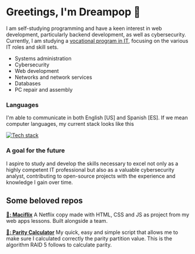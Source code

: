 # Greetings, I'm Dreampop 🌟

I am self-studying programming and have a keen interest in web development, particularly backend development, as well as cybersecurity. Currently, I am studying a <a href="https://todofp.es/que-estudiar/familias-profesionales/informatica-comunicaciones/sistemas-microniformaticos-redes.html" target="_BLANK">
vocational program in IT</a>, focusing on the various IT roles and skill sets.<ul>
  <li>Systems administration</li>
  <li>Cybersecurity</li>
  <li>Web development</li>
  <li>Networks and network services</li>
  <li>Databases</li>
  <li>PC repair and assembly</li>
</ul>

### Languages 
I'm able to communicate in both English [US] and Spanish [ES]. If we mean computer languages, my current stack looks like this 

[![Tech stack](https://skillicons.dev/icons?i=html,css,js,ts,python,bash,powershell)](https://skillicons.dev)
### A goal for the future
I aspire to study and develop the skills necessary to excel not only as a highly competent IT professional but also as a valuable cybersecurity analyst, contributing to open-source projects with the experience and knowledge I gain over time.
## Some beloved repos
**[🥇: Maciflix](https://github.com/energypop/Maciflix)** A Netflix copy made with HTML, CSS and JS as project from my web apps lessons. Built alongside a team. 

**[🥈: Parity Calculator](../../../list)** My quick, easy and simple script that allows me to make sure I calculated correctly the parity partition value. This is the algorithm RAID 5 follows to calculate parity. 
